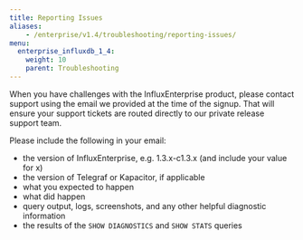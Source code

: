 ```yaml
---
title: Reporting Issues
aliases:
    - /enterprise/v1.4/troubleshooting/reporting-issues/
menu:
  enterprise_influxdb_1_4:
    weight: 10
    parent: Troubleshooting
---
```


When you have challenges with the InfluxEnterprise product, please contact support
using the email we provided at the time of the signup.
That will ensure your support tickets are routed directly to our private release
support team.

Please include the following in your email:

* the version of InfluxEnterprise, e.g. 1.3.x-c1.3.x  (and include your value for x)
* the version of Telegraf or Kapacitor, if applicable
* what you expected to happen
* what did happen
* query output, logs, screenshots, and any other helpful diagnostic information
* the results of the `SHOW DIAGNOSTICS` and `SHOW STATS` queries
